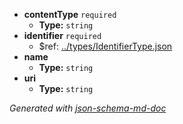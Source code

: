  - <b id="#/properties/contentType">contentType</b> `required`
	 - **Type:** `string`
 - <b id="#/properties/identifier">identifier</b> `required`
	 - &#36;ref: [../types/IdentifierType.json](#..typesidentifiertype.json)
 - <b id="#/properties/name">name</b>
	 - **Type:** `string`
 - <b id="#/properties/uri">uri</b>
	 - **Type:** `string`

_Generated with [json-schema-md-doc](https://brianwendt.github.io/json-schema-md-doc/)_